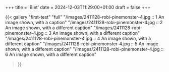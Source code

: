 +++
title = 'Blet'
date = 2024-12-03T11:29:00+01:00
draft = false
+++

{{< gallery "first-test" "full"
"/images/2411128-robi-pinemonster-4.jpg :: 1 An image shown, with a caption" 
"/images/2411128-robi-pinemonster-4.jpg :: 2 An image shown, with a different caption"
"/images/2411128-robi-pinemonster-4.jpg :: 3 An image shown, with a different caption"
"/images/2411128-robi-pinemonster-4.jpg :: 4 An image shown, with a different caption"
"/images/2411128-robi-pinemonster-4.jpg :: 5 An image shown, with a different caption"
"/images/2411128-robi-pinemonster-4.jpg :: 6 An image shown, with a different caption" 
>}}